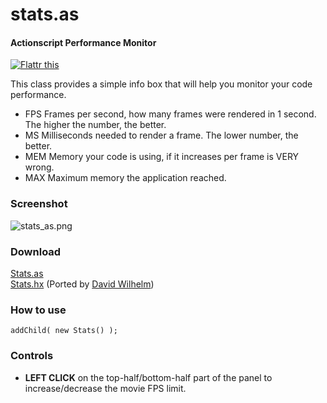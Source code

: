 stats.as
========

#### Actionscript Performance Monitor ####

[![Flattr this](http://api.flattr.com/button/button-compact-static-100x17.png)](http://flattr.com/thing/20491/stats-as)

This class provides a simple info box that will help you monitor your code performance.

* FPS Frames per second, how many frames were rendered in 1 second. The higher the number, the better.
* MS Milliseconds needed to render a frame. The lower number, the better.
* MEM Memory your code is using, if it increases per frame is VERY wrong.
* MAX Maximum memory the application reached.

### Screenshot ###

![stats_as.png](http://github.com/mrdoob/stats.as/raw/master/assets/stats_as.png)

### Download ###

[Stats.as](http://github.com/mrdoob/stats.as/raw/master/src/net/hires/debug/Stats.as)  
[Stats.hx](http://github.com/mrdoob/stats.as/raw/master/src/net/hires/debug/Stats.hx) (Ported by [David Wilhelm](http://github.com/bigfish))

### How to use ###

	addChild( new Stats() );

### Controls ###

* **LEFT CLICK** on the top-half/bottom-half part of the panel to increase/decrease the movie FPS limit.
